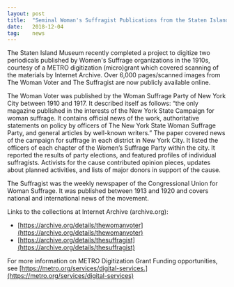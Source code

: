 ```yaml
---
layout: post
title:  "Seminal Woman's Suffragist Publications from the Staten Island Museum Now Available Online"
date:   2018-12-04
tag:	news
---
```

The Staten Island Museum recently completed a project to digitize two periodicals published by Women's Suffrage organizations in the 1910s, courtesy of a METRO digitization (micro)grant which covered scanning of the materials by Internet Archive. Over 6,000 pages/scanned images from The Woman Voter and The Suffragist are now publicly available online.

The Woman Voter was published by the Woman Suffrage Party of New York City between 1910 and 1917. It described itself as follows: “the only magazine published in the interests of the New York State Campaign for woman suffrage. It contains official news of the work, authoritative statements on policy by officers of The New York State Woman Suffrage Party, and general articles by well-known writers.” The paper covered news of the campaign for suffrage in each district in New York City. It listed the officers of each chapter of the Women’s Suffrage Party within the city. It reported the results of party elections, and featured profiles of individual suffragists. Activists for the cause contributed opinion pieces, updates about planned activities, and lists of major donors in support of the cause.

The Suffragist was the weekly newspaper of the Congressional Union for Woman Suffrage. It was published between 1913 and 1920 and covers national and international news of the movement. 

Links to the collections at Internet Archive (archive.org):

* [https://archive.org/details/thewomanvoter](https://archive.org/details/thewomanvoter)
* [https://archive.org/details/thesuffragist](https://archive.org/details/thesuffragist)

For more information on METRO Digitization Grant Funding opportunities, see [https://metro.org/services/digital-services.](https://metro.org/services/digital-services)
